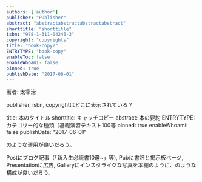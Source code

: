```yaml
---
authors: ['author']
publisher: "Publisher"
abstract: "abstractabstractabstractabstract"
shorttitle: "shorttitle"
isbn: "978-1-311-04245-3"
copyright: "copyrights"
title: "book-copy2"
ENTRYTYPE: "book-copy"
enableToc: false
enableWhoami: false
pinned: true
publishDate: "2017-06-01"
---
```


著者: 太宰治

publisher, isbn, copyrightはどこに表示されている？

title: 本のタイトル
shorttitle: キャッチコピー
abstract: 本の要約
ENTRYTYPE: カテゴリー的な種類（基礎演習テキスト100等
pinned: true
enableWhoami: false
publishDate: "2017-06-01"

のような運用が良いだろう。

Postにブログ記事（「新入生必読書10選~」等), Pubに書評と掲示板ページ, Presentationに広告, Galleryにインスタライクな写真を本棚のように、のような構成が良いだろう。